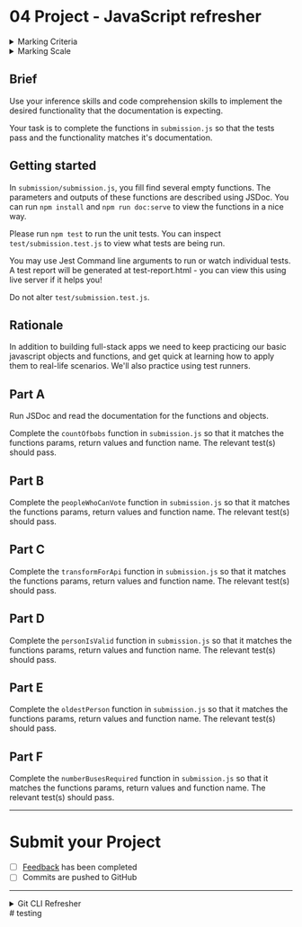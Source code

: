 # 04 Project - JavaScript refresher


<details>
  <summary>Marking Criteria</summary>
<br>
The following Learning Outcomes are assessed using the below criteria:

<table>
  
  <tr>
    <td>LO4</td>
    <td>Demonstrate programming using logic, computational thinking and fundamental mathematical concepts, abstract reasoning and systems thinking.</td>
    <td>1 Credit<br>(3.33%)</td>
  </tr>
   <tr>
    <td>LO11</td>
    <td>Select and apply multiple plug-in solutions.</td>
    <td>1 Credit<br>(3.33%)</td>
  </tr>

  <tr>
    <td colspan="2">Total credit weighting counting towards the final grade of WDD01</td>
    <td>2 Credits<br>(6.66%)</td>
  </tr>
</table>

To receive the LO credits - all summative projects must receive a C- Grade (50% or higher).

<table>
  <tr>
    <th>Project Component</th>
    <th>Acceptance criteria</th>
    <th>Mark (out of 10)</th>
    <th>Component weighting</th>
    <th>Assessment Grade</th>
  </tr>
  <tr>
    <td>Part A</td>
    <td>Passes automated test(s) by implementing function that match the documentation of params and return value.</td>
    <td></td>
    <td>10%</td>
    <td></td>
  </tr>
  <tr>
    <td>Part B</td>
    <td>Passes automated test(s) by implementing function that match the documentation of params and return value.</td>
    <td></td>
    <td>15%</td>
    <td></td>
  </tr>
  <tr>
    <td>Part C</td>
    <td>Passes automated test(s) by implementing function that match the documentation of params and return value.</td>
    <td></td>
    <td>15%</td>
    <td></td>
  </tr>
  <tr>
    <td>Part D</td>
    <td>Passes automated test(s) by implementing function that match the documentation of params and return value.</td>
    <td></td>
    <td>15%</td>
    <td></td>
  </tr>
  <tr>
    <td>Part E</td>
    <td>Passes automated test(s) by implementing function that match the documentation of params and return value.</td>
    <td></td>
    <td>15%</td>
    <td></td>
  </tr>
  <tr>
    <td>Part F</td>
    <td>Passes automated test(s) by implementing function that match the documentation of params and return value.</td>
    <td></td>
    <td>15%</td>
    <td></td>
  </tr>
  <tr>
    <td>Code quality</td>
    <td>Code looks professional and is formatted in a consistent manner. Code is easy to read and understand, with comments and well named functions and variables. No errors/bugs/syntax problems. No repetative code.</td>
    <td></td>
    <td>10%</td>
    <td></td>
  </tr>
  <tr>
    <td>Development process	</td>
    <td>Submitted correctly in GitHub Classrooms. Includes at least one commit per project part, demonstrating progression of development. Clear commit messages.</td>
    <td></td>
    <td>5%</td>
    <td></td>
  </tr>
  <tr>
    <th colspan="2" align="left">Total grade</th>
    <td>/30</td>
    <td>100%</td>
    <td>/100</td>
  </tr>
</table>

</details>

<details>
  <summary>Marking Scale</summary>
<br>
<table>
  <tr>
    <th>Marking Scale</th>
    <th>Descriptor</th>
  </tr>
  <tr>
    <td>10</td>
    <td>Excellent</td>
  </tr>
  <tr>
    <td>9</td>
    <td>Great</td>
  </tr>
  <tr>
    <td>8</td>
    <td>Very Good</td>
  </tr>
  <tr>
    <td>7</td>
    <td>Good</td>
  </tr>
  <tr>
    <td>6</td>
    <td>Average</td>
  </tr>
  <tr>
    <td>5</td>
    <td>Satisfactory</td>
  </tr>
  <tr>
    <td>4</td>
    <td>Some effort</td>
  </tr>
  <tr>
    <td>3</td>
    <td>Un-satisfactory</td>
  </tr>
  <tr>
    <td>2</td>
    <td>Incomplete</td>
  </tr>
  <tr>
    <td>1</td>
    <td>Poor</td>
  </tr>
  <tr>
    <td>0</td>
    <td>Did Not Complete</td>
  </tr>
</table>
  
</details>


## Brief

Use your inference skills and code comprehension skills to implement the desired functionality that the documentation is expecting.

Your task is to complete the functions in `submission.js` so that the tests pass and the functionality matches it's documentation.

## Getting started

In `submission/submission.js`, you fill find several empty functions.
The parameters and outputs of these functions are described using JSDoc.
You can run `npm install` and `npm run doc:serve` to view the functions in a nice way.

Please run `npm test` to run the unit tests.  You can inspect `test/submission.test.js` to view what tests are being run.

You may use Jest Command line arguments to run or watch individual tests.
A test report will be generated at test-report.html - you can view this using live server if it helps you!

Do not alter `test/submission.test.js`.


## Rationale

In addition to building full-stack apps we need to keep practicing our basic javascript objects and functions,
and get quick at learning how to apply them to real-life scenarios.
We'll also practice using test runners.

## Part A

Run JSDoc and read the documentation for the functions and objects.

Complete the `countOfbobs` function in `submission.js` so that it matches the functions params, return values and function name. The relevant test(s) should pass.

## Part B
Complete the `peopleWhoCanVote` function in `submission.js` so that it matches the functions params, return values and function name. The relevant test(s) should pass.

## Part C
Complete the `transformForApi` function in `submission.js` so that it matches the functions params, return values and function name. The relevant test(s) should pass.

## Part D
Complete the `personIsValid` function in `submission.js` so that it matches the functions params, return values and function name. The relevant test(s) should pass.

## Part E
Complete the `oldestPerson` function in `submission.js` so that it matches the functions params, return values and function name. The relevant test(s) should pass.

## Part F
Complete the `numberBusesRequired` function in `submission.js` so that it matches the functions params, return values and function name. The relevant test(s) should pass.

---

# Submit your Project

- [ ] [Feedback](feedback.md) has been completed
- [ ] Commits are pushed to GitHub

---

<details>
  <summary>
    Git CLI Refresher
  </summary>

If you need help remembering what commands to type with `git`, use the following as a reference, or watch the [git walkthrough tutorial video](https://vimeo.com/433825571/bc1830fb90)

```shell
# when ready to commit and push
git add .

git commit -m "Completed Part A"

git push origin master
```

</details>
# testing
